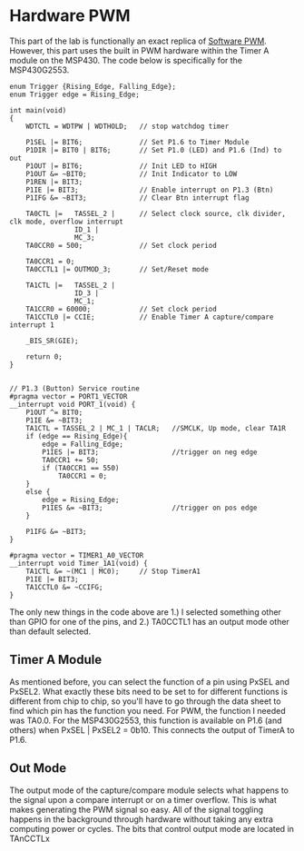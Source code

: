 # Hardware PWM
This part of the lab is functionally an exact replica of [Software PWM](https://github.com/RU09342/lab-4-timers-and-pwm-Llcoolsouder/tree/master/Software%20PWM). However, this part uses the built in PWM hardware within the Timer A module on the MSP430. The code below is specifically for the MSP430G2553.

```
enum Trigger {Rising_Edge, Falling_Edge};
enum Trigger edge = Rising_Edge;

int main(void)
{
	WDTCTL = WDTPW | WDTHOLD;	// stop watchdog timer
	
	P1SEL |= BIT6;				// Set P1.6 to Timer Module
	P1DIR |= BIT0 | BIT6;		// Set P1.0 (LED) and P1.6 (Ind) to out
	P1OUT |= BIT6;				// Init LED to HIGH
	P1OUT &= ~BIT0;				// Init Indicator to LOW
	P1REN |= BIT3;
	P1IE |= BIT3;				// Enable interrupt on P1.3 (Btn)
	P1IFG &= ~BIT3;				// Clear Btn interrupt flag

	TA0CTL |=   TASSEL_2 |      // Select clock source, clk divider, clk mode, overflow interrupt
		        ID_1 |
		        MC_3;
	TA0CCR0 = 500;				// Set clock period

	TA0CCR1 = 0;
	TA0CCTL1 |= OUTMOD_3;		// Set/Reset mode

	TA1CTL |=	TASSEL_2 |
				ID_3 |
				MC_1;
	TA1CCR0 = 60000;			// Set clock period
	TA1CCTL0 |= CCIE;			// Enable Timer A capture/compare interrupt 1

	_BIS_SR(GIE);

	return 0;
}


// P1.3 (Button) Service routine
#pragma vector = PORT1_VECTOR
__interrupt void PORT_1(void) {
	P1OUT ^= BIT0;
	P1IE &= ~BIT3;
	TA1CTL = TASSEL_2 | MC_1 | TACLR;	//SMCLK, Up mode, clear TA1R
	if (edge == Rising_Edge){
		edge = Falling_Edge;
		P1IES |= BIT3;					//trigger on neg edge
		TA0CCR1 += 50;
		if (TA0CCR1 == 550)
			TA0CCR1 = 0;
	}
	else {
		edge = Rising_Edge;
		P1IES &= ~BIT3;					//trigger on pos edge
	}

	P1IFG &= ~BIT3;
}

#pragma vector = TIMER1_A0_VECTOR
__interrupt void Timer_1A1(void) {
	TA1CTL &= ~(MC1 | MC0); 	// Stop TimerA1
	P1IE |= BIT3;
	TA1CCTL0 &= ~CCIFG;
}
```

The only new things in the code above are 1.) I selected something other than GPIO for one of the pins, and 2.) TA0CCTL1 has an output mode other than default selected.

## Timer A Module
As mentioned before, you can select the function of a pin using PxSEL and PxSEL2. What exactly these bits need to be set to for different functions is different from chip to chip, so you'll have to go through the data sheet to find which pin has the function you need. For PWM, the function I needed was TA0.0. For the MSP430G2553, this function is available on P1.6 (and others) when PxSEL | PxSEL2 = 0b10. This connects the output of TimerA to P1.6.

## Out Mode
The output mode of the capture/compare module selects what happens to the signal upon a compare interrupt or on a timer overflow. This is what makes generating the PWM signal so easy. All of the signal toggling happens in the background through hardware without taking any extra computing power or cycles. The bits that control output mode are located in TAnCCTLx
